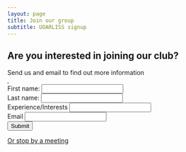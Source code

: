 ```yaml
---
layout: page
title: Join our group
subtitle: UOARLISS signup
---
```


## Are you interested in joining our club? 

Send us and email to find out more information

<iframe width="0" height="0" border="0" name="dummyframe" id="dummyframe"></iframe>

<form method ="post" action="https://zbower1337.000webhostapp.com" target="dummyframe">
	First name: <input type="text" name="FirstName"><br>
	Last name: <input type="text" name="LastName"><br>
    Experience/Interests <input type="text" name="Message"><br>
    Email <input type="text" name="Email"><br>
	<input type="submit" value="Submit">
</form>

[Or stop by a meeting]("pork3.github.io/meeting.md")







